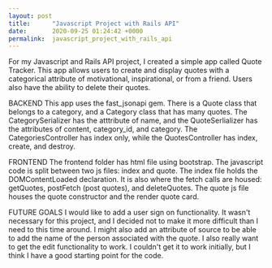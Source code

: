 ```yaml
---
layout: post
title:      "Javascript Project with Rails API"
date:       2020-09-25 01:24:42 +0000
permalink:  javascript_project_with_rails_api
---
```



For my Javascript and Rails API project, I created a simple app called Quote Tracker.  This app allows users to create and display quotes with a categorical attribute of motivational, inspirational, or from a friend.  Users also have the ability to delete their quotes. 

BACKEND
This app uses the fast_jsonapi gem.  There is a Quote class that belongs to a category, and a Category class that has many quotes.  The CategorySerializer has the atttribute of name, and the QuoteSerlializer has the attributes of content, category_id, and category.  The CategoriesController has index only, while the QuotesController has index, create, and destroy.   

FRONTEND
The frontend folder has html file using bootstrap.  The javascript code is split between two js files: index and quote.  The index file holds the DOMContentLoaded declaration.  It is also where the fetch calls are housed: getQuotes, postFetch (post quotes), and deleteQuotes.  The quote js file houses the quote constructor and the render quote card.  

FUTURE GOALS
I would like to add a user sign on functionality.  It wasn't necessary for this project, and I decided not to make it more difficult than I need to this time around.  I might also add an attribute of source to be able to add the name of the person associated with the quote.  I also really want to get the edit functionality to work.  I couldn't get it to work initially, but I think I have a good starting point for the code.  





